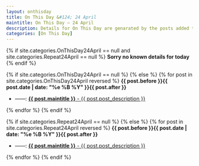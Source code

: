 ```yaml
---
layout: onthisday
title: On This Day &#124; 24 April
maintitle: On This Day — 24 April
description: Details for On This Day are genarated by the posts added to the website so the content is subject to changes/updates over time.
categories: [On This Day]
---
```


{% if site.categories.OnThisDay24April == null and site.categories.Repeat24April == null %}
<strong>Sorry no known details for today</strong>
{% endif %}

{% if site.categories.OnThisDay24April == null %}
{% else %}
{% for post in site.categories.OnThisDay24April reversed %}
<strong>{{ post.before }}{{ post.date | date: "%e %B %Y" }}{{ post.after }}</strong>
<ul>
<li> ——: <a class="{{ post.class }}" href="{{ post.url }}"><strong>{{ post.maintitle }}</strong> - {{ post.post_description }}</a></li>
</ul>
{% endfor %}
{% endif %}

{% if site.categories.Repeat24April == null %}
{% else %}
{% for post in site.categories.Repeat24April reversed %}
<strong>{{ post.before }}{{ post.date | date: "%e %B %Y" }}{{ post.after }}</strong>
<ul>
<li> ——: <a class="{{ post.class }}" href="{{ post.url }}"><strong>{{ post.maintitle }}</strong> - {{ post.post_description }}</a></li>
</ul>
{% endfor %}
{% endif %}
